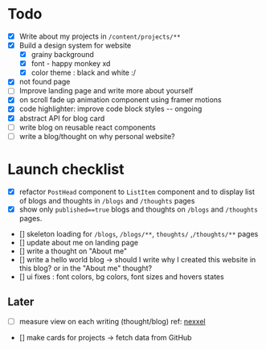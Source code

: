 # Todo
- [x] Write about my projects in `/content/projects/**`
- [x] Build a design system for website
    - [x] grainy background
    - [x] font - happy monkey xd
    - [x] color theme : black and white :/
- [x] not found page
- [ ] Improve landing page and write more about yourself
- [x] on scroll fade up animation component using framer motions
- [x] code highlighter: improve code block styles -- ongoing
- [x] abstract API for blog card
- [ ] write blog on reusable react components
- [ ] write a blog/thought on why personal website?

# Launch checklist
- [x] refactor `PostHead` component to `ListItem` component and to display list of blogs and thoughts in `/blogs` and `/thoughts` pages
- [x] show only `published==true` blogs and thoughts on `/blogs` and `/thoughts` pages. 
- [] skeleton loading for `/blogs`, `/blogs/**`, `thoughts/` ,`/thoughts/**` pages
- [] update about me on landing page
- [] write a thought on "About me"
- [] write a hello world blog -> should I write why I created this website in this blog? or in the "About me" thought?
- [] ui fixes : font colors, bg colors, font sizes and hovers states

## Later
- [ ] measure view on each writing (thought/blog) ref: [nexxel](nexxel.dev)
- [] make cards for projects -> fetch data from GitHub